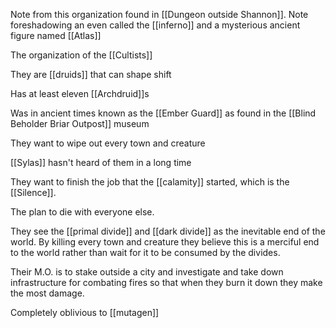 Note from this organization found in [[Dungeon outside Shannon]]. Note foreshadowing an even called the [[inferno]] and a mysterious ancient figure named [[Atlas]]

The organization of the [[Cultists]] 

They are [[druids]] that can shape shift

Has at least eleven [[Archdruid]]s

Was in ancient times known as the [[Ember Guard]] as found in the [[Blind Beholder Briar Outpost]] museum 

They want to wipe out every town and creature

[[Sylas]] hasn't heard of them in a long time

They want to finish the job that the [[calamity]] started, which is the [[Silence]].

The plan to die with everyone else.

They see the [[primal divide]] and [[dark divide]] as the inevitable end of the world. By killing every town and creature they believe this is a merciful end to the world rather than wait for it to be consumed by the divides.

Their M.O. is to stake outside a city and investigate and take down infrastructure for combating fires so that when they burn it down they make the most damage.

Completely oblivious to [[mutagen]]